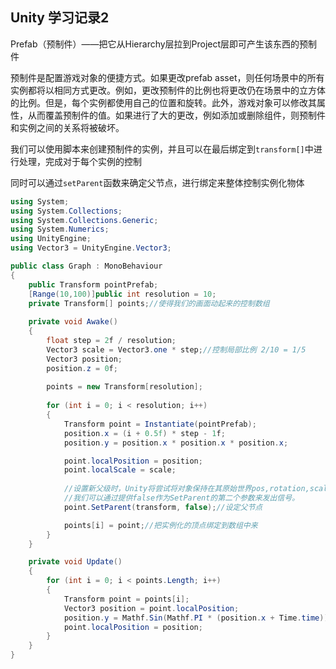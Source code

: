 ## Unity 学习记录2

Prefab（预制件）——把它从Hierarchy层拉到Project层即可产生该东西的预制件

预制件是配置游戏对象的便捷方式。如果更改prefab asset，则任何场景中的所有实例都将以相同方式更改。例如，更改预制件的比例也将更改仍在场景中的立方体的比例。但是，每个实例都使用自己的位置和旋转。此外，游戏对象可以修改其属性，从而覆盖预制件的值。如果进行了大的更改，例如添加或删除组件，则预制件和实例之间的关系将被破坏。

我们可以使用脚本来创建预制件的实例，并且可以在最后绑定到`transform[]`中进行处理，完成对于每个实例的控制

同时可以通过`setParent`函数来确定父节点，进行绑定来整体控制实例化物体

```c#
using System;
using System.Collections;
using System.Collections.Generic;
using System.Numerics;
using UnityEngine;
using Vector3 = UnityEngine.Vector3;

public class Graph : MonoBehaviour
{
    public Transform pointPrefab;
    [Range(10,100)]public int resolution = 10;
    private Transform[] points;//使得我们的画面动起来的控制数组
    
    private void Awake()
    {
        float step = 2f / resolution;
        Vector3 scale = Vector3.one * step;//控制局部比例 2/10 = 1/5
        Vector3 position;
        position.z = 0f;
        
        points = new Transform[resolution];
        
        for (int i = 0; i < resolution; i++)
        {
            Transform point = Instantiate(pointPrefab); 
            position.x = (i + 0.5f) * step - 1f;
            position.y = position.x * position.x * position.x;

            point.localPosition = position;
            point.localScale = scale;
            
            //设置新父级时，Unity将尝试将对象保持在其原始世界pos,rotation,scale。在我们的例子中，我们不需要那样做。
            //我们可以通过提供false作为SetParent的第二个参数来发出信号。
            point.SetParent(transform, false);//设定父节点

            points[i] = point;//把实例化的顶点绑定到数组中来
        }
    }

    private void Update()
    {
        for (int i = 0; i < points.Length; i++)
        {
            Transform point = points[i];
            Vector3 position = point.localPosition;
            position.y = Mathf.Sin(Mathf.PI * (position.x + Time.time));//进行正弦曲线运动
            point.localPosition = position;
        }
    }
}
```

